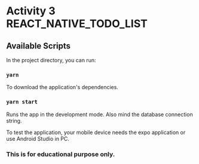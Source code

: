 # Activity 3 REACT_NATIVE_TODO_LIST

## Available Scripts

In the project directory, you can run:

### `yarn`

To download the application's dependencies.

### `yarn start`

Runs the app in the development mode. Also mind the database connection string.

To test the application, your mobile device needs the expo application or use Android Studio in PC.

### This is for educational purpose only.
